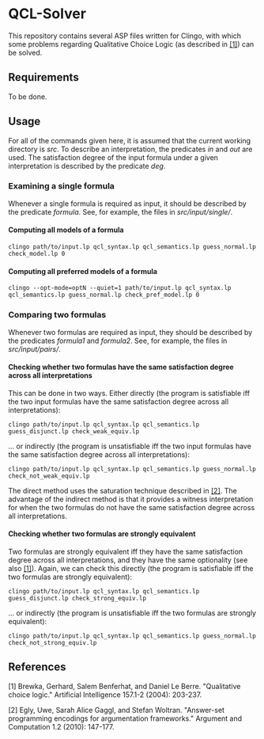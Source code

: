 # QCL-Solver

This repository contains several ASP files written for Clingo, with which some problems regarding Qualitative Choice Logic (as described in [[1]](#qcl_paper)) can be solved. 

## Requirements

To be done.

## Usage

For all of the commands given here, it is assumed that the current working directory is *src*. To describe an interpretation, the predicates *in* and *out* are used. The satisfaction degree of the input formula under a given interpretation is described by the predicate *deg*.

### Examining a single formula

Whenever a single formula is required as input, it should be described by the predicate *formula*. See, for example, the files in *src/input/single/*.

#### Computing all models of a formula

```clingo path/to/input.lp qcl_syntax.lp qcl_semantics.lp guess_normal.lp check_model.lp 0```

#### Computing all preferred models of a formula

```clingo --opt-mode=optN --quiet=1 path/to/input.lp qcl_syntax.lp qcl_semantics.lp guess_normal.lp check_pref_model.lp 0```

### Comparing two formulas

Whenever two formulas are required as input, they should be described by the predicates *formula1* and *formula2*. See, for example, the files in *src/input/pairs/*.

#### Checking whether two formulas have the same satisfaction degree across all interpretations

This can be done in two ways. Either directly (the program is satisfiable iff the two input formulas have the same satisfaction degree across all interpretations):

``` clingo path/to/input.lp qcl_syntax.lp qcl_semantics.lp guess_disjunct.lp check_weak_equiv.lp ```

... or indirectly (the program is unsatisfiable iff the two input formulas have the same satisfaction degree across all interpretations):

```clingo path/to/input.lp qcl_syntax.lp qcl_semantics.lp guess_normal.lp check_not_weak_equiv.lp```

The direct method uses the saturation technique described in [[2]](#saturation_paper). The advantage of the indirect method is that it provides a witness interpretation for when the two formulas do not have the same satisfaction degree across all interpretations.

#### Checking whether two formulas are strongly equivalent

Two formulas are strongly equivalent iff they have the same satisfaction degree across all interpretations, and they have the same optionality (see also [[1]](#qcl_paper)). Again, we can check this directly (the program is satisfiable iff the two formulas are strongly equivalent):

``` clingo path/to/input.lp qcl_syntax.lp qcl_semantics.lp guess_disjunct.lp check_strong_equiv.lp ```

... or indirectly (the program is unsatisfiable iff the two formulas are strongly equivalent):

```clingo path/to/input.lp qcl_syntax.lp qcl_semantics.lp guess_normal.lp check_not_strong_equiv.lp```

## References

<a id="qcl_paper">[1]</a> Brewka, Gerhard, Salem Benferhat, and Daniel Le Berre. "Qualitative choice logic." Artificial Intelligence 157.1-2 (2004): 203-237.

<a id="saturation_paper">[2]</a> Egly, Uwe, Sarah Alice Gaggl, and Stefan Woltran. "Answer-set programming encodings for argumentation frameworks." Argument and Computation 1.2 (2010): 147-177.
